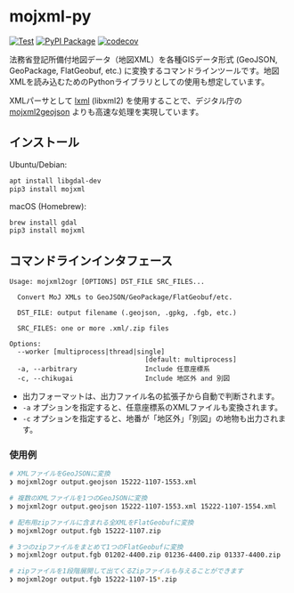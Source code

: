 # mojxml-py

[![Test](https://github.com/MIERUNE/mojxml-py/actions/workflows/test.yaml/badge.svg)](https://github.com/MIERUNE/mojxml-py/actions/workflows/test.yaml) [![PyPI Package](https://img.shields.io/pypi/v/mojxml?color=%2334D058&label=PyPI%20package)](https://pypi.org/project/mojxml) [![codecov](https://codecov.io/gh/MIERUNE/mojxml-py/branch/main/graph/badge.svg?token=mkeysxV2xy)](https://codecov.io/gh/MIERUNE/mojxml-py)

法務省登記所備付地図データ（地図XML）を各種GISデータ形式 (GeoJSON, GeoPackage, FlatGeobuf, etc.) に変換するコマンドラインツールです。地図XMLを読み込むためのPythonライブラリとしての使用も想定しています。

XMLパーサとして [lxml](https://github.com/lxml/lxml) (libxml2) を使用することで、デジタル庁の [mojxml2geojson](https://github.com/JDA-DM/mojxml2geojson) よりも高速な処理を実現しています。

## インストール

Ubuntu/Debian:

```bash
apt install libgdal-dev
pip3 install mojxml
```

macOS (Homebrew):

```bash
brew install gdal
pip3 install mojxml
```

## コマンドラインインタフェース

```
Usage: mojxml2ogr [OPTIONS] DST_FILE SRC_FILES...

  Convert MoJ XMLs to GeoJSON/GeoPackage/FlatGeobuf/etc.

  DST_FILE: output filename (.geojson, .gpkg, .fgb, etc.)

  SRC_FILES: one or more .xml/.zip files

Options:
  --worker [multiprocess|thread|single]
                                  [default: multiprocess]
  -a, --arbitrary                 Include 任意座標系
  -c, --chikugai                  Include 地区外 and 別図
```

- 出力フォーマットは、出力ファイル名の拡張子から自動で判断されます。
- `-a` オプションを指定すると、任意座標系のXMLファイルも変換されます。
- `-c` オプションを指定すると、地番が「地区外」「別図」の地物も出力されます。

### 使用例

```bash
# XMLファイルをGeoJSONに変換
❯ mojxml2ogr output.geojson 15222-1107-1553.xml

# 複数のXMLファイルを1つのGeoJSONに変換
❯ mojxml2ogr output.geojson 15222-1107-1553.xml 15222-1107-1554.xml

# 配布用zipファイルに含まれる全XMLをFlatGeobufに変換
❯ mojxml2ogr output.fgb 15222-1107.zip

# 3つのzipファイルをまとめて1つのFlatGeobufに変換
❯ mojxml2ogr output.fgb 01202-4400.zip 01236-4400.zip 01337-4400.zip

# zipファイルを1段階展開して出てくるZipファイルも与えることができます
❯ mojxml2ogr output.fgb 15222-1107-15*.zip
```
